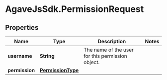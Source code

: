 # AgaveJsSdk.PermissionRequest

## Properties
Name | Type | Description | Notes
------------ | ------------- | ------------- | -------------
**username** | **String** | The name of the user for this permission object. | 
**permission** | [**PermissionType**](PermissionType.md) |  | 


